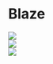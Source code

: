 # Blaze
![](https://github.com/ArmanImani/Blaze/workflows/Master-Windows/badge.svg) <br />
![](https://github.com/ArmanImani/Blaze/workflows/Master-Ubuntu/badge.svg) <br />
![](https://github.com/ArmanImani/Blaze/workflows/Master-MacOS/badge.svg) <br />
